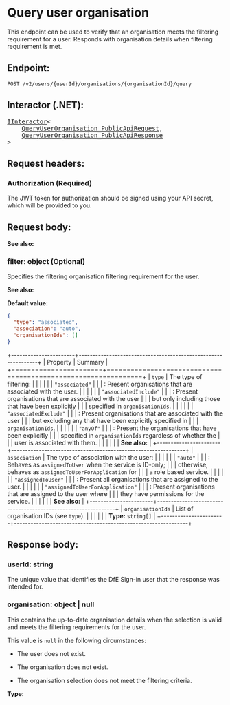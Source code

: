 # Query user organisation

This endpoint can be used to verify that an organisation meets the filtering requirement for a user. Responds with organisation details when filtering requirement is met.


## Endpoint:

```
POST /v2/users/{userId}/organisations/{organisationId}/query
```


## Interactor (.NET):

<pre class="dotnet-type-summary"><div><a href="xref:Dfe.SignIn.Core.Framework.IInteractor`2">IInteractor</a>&lt;
    <a href="xref:Dfe.SignIn.PublicApi.Client.Users.QueryUserOrganisation_PublicApiRequest">QueryUserOrganisation_PublicApiRequest</a>,
    <a href="xref:Dfe.SignIn.PublicApi.Client.Users.QueryUserOrganisation_PublicApiResponse">QueryUserOrganisation_PublicApiResponse</a>
&gt;</div></pre>


## Request headers:

### Authorization (Required)

The JWT token for authorization should be signed using your API secret, which will be provided to you.


## Request body:

**See also:** [](xref:Dfe.SignIn.PublicApi.Client.Users.QueryUserOrganisation_PublicApiRequestBody)

### filter: object (Optional)

Specifies the filtering organisation filtering requirement for the user.

**See also:** [](xref:Dfe.SignIn.Core.ExternalModels.SelectOrganisation.OrganisationFilter)

**Default value:**
```json
{
  "type": "associated",
  "association": "auto",
  "organisationIds": []
}
```

+-----------------------+---------------------------------------------------------------+
| Property              | Summary                                                       |
+=======================+===============================================================+
| `type`                | The type of filtering:                                        |
|                       |                                                               |
|                       | `"associated"`                                                |
|                       | :   Present organisations that are associated with the user.  |
|                       |                                                               |
|                       | `"associatedInclude"`                                         |
|                       | :   Present organisations that are associated with the user   |
|                       |     but only including those that have been explicitly        |
|                       |     specified in `organisationIds`.                           |
|                       |                                                               |
|                       | `"associatedExclude"`                                         |
|                       | :   Present organisations that are associated with the user   |
|                       |     but excluding any that have been explicitly specified in  |
|                       |     `organisationIds`.                                        |
|                       |                                                               |
|                       | `"anyOf"`                                                     |
|                       | :   Present the organisations that have been explicitly       |
|                       |     specified in `organisationIds` regardless of whether the  |
|                       |     user is associated with them.                             |
|                       |                                                               |
|                       | **See also:** [](xref:Dfe.SignIn.Core.ExternalModels.SelectOrganisation.OrganisationFilterType) |
+-----------------------+---------------------------------------------------------------+
| `association`         | The type of association with the user:                        |
|                       |                                                               |
|                       | `"auto"`                                                      |
|                       | :   Behaves as `assignedToUser` when the service is ID-only;  |
|                       |     otherwise, behaves as `assignedToUserForApplication` for  |
|                       |     a role based service.                                     |
|                       |                                                               |
|                       | `"assignedToUser"`                                            |
|                       | :   Present all organisations that are assigned to the user.  |
|                       |                                                               |
|                       | `"assignedToUserForApplication"`                              |
|                       | :   Present organisations that are assigned to the user where |
|                       |     they have permissions for the service.                    |
|                       |                                                               |
|                       | **See also:** [](xref:Dfe.SignIn.Core.ExternalModels.SelectOrganisation.OrganisationFilterAssociation) |
+-----------------------+---------------------------------------------------------------+
| `organisationIds`     | List of organisation IDs (see `type`).                        |
|                       |                                                               |
|                       | **Type:** `string[]`                                          |
+-----------------------+---------------------------------------------------------------+


## Response body:

### userId: string

The unique value that identifies the DfE Sign-in user that the response was intended for.

### organisation: object | null

This contains the up-to-date organisation details when the selection is valid and meets the filtering requirements for the user.

This value is `null` in the following circumstances:

- The user does not exist.

- The organisation does not exist.

- The organisation selection does not meet the filtering criteria.

**Type:** [](xref:Dfe.SignIn.Core.ExternalModels.Organisations.OrganisationDetails)
